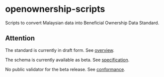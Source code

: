 # openownership-scripts

Scripts to convert Malaysian data into Beneficial Ownership Data Standard.

## Attention

The standard is currently in draft form. See [overview][1].

The schema is currently available as beta. See [specification][2].

No public validator for the beta release. See [conformance][3].


  [1]: http://beneficial-ownership-data-standard.readthedocs.io/en/master/overview.html
  [2]: http://beneficial-ownership-data-standard.readthedocs.io/en/master/schema.html
  [3]: http://beneficial-ownership-data-standard.readthedocs.io/en/master/conformance.html
